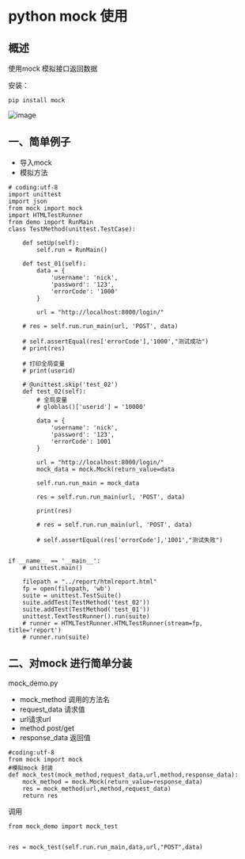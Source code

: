 # python mock 使用

## 概述

使用mock 模拟接口返回数据

安装：
```
pip install mock
```

![image](https://github.com/csy512889371/learnDoc/blob/master/image/2018/python/26.png)


## 一、简单例子

* 导入mock
* 模拟方法


```
# coding:utf-8
import unittest
import json
from mock import mock
import HTMLTestRunner
from demo import RunMain
class TestMethod(unittest.TestCase):

    def setUp(self):
        self.run = RunMain()

    def test_01(self):
        data = {
            'username': 'nick',
            'password': '123',
            'errorCode': '1000'
        }

        url = "http://localhost:8000/login/"

    # res = self.run.run_main(url, 'POST', data)

    # self.assertEqual(res['errorCode'],'1000',"测试成功")
    # print(res)

    # 打印全局变量
    # print(userid)

    # @unittest.skip('test_02')
    def test_02(self):
        # 全局变量
        # globlas()['userid'] = '10000'

        data = {
            'username': 'nick',
            'password': '123',
            'errorCode': 1001
        }

        url = "http://localhost:8000/login/"
        mock_data = mock.Mock(return_value=data

        self.run.run_main = mock_data

        res = self.run.run_main(url, 'POST', data)

        print(res)

        # res = self.run.run_main(url, 'POST', data)

        # self.assertEqual(res['errorCode'],'1001',"测试失败")


if __name__ == '__main__':
    # unittest.main()

    filepath = "../report/htmlreport.html"
    fp = open(filepath, 'wb')
    suite = unittest.TestSuite()
    suite.addTest(TestMethod('test_02'))
    suite.addTest(TestMethod('test_01'))
    unittest.TextTestRunner().run(suite)
    # runner = HTMLTestRunner.HTMLTestRunner(stream=fp, title='report')
    # runner.run(suite)

```


## 二、对mock 进行简单分装

mock_demo.py

* mock_method 调用的方法名
* request_data 请求值
* url请求url
* method post/get
* response_data 返回值


```
#coding:utf-8
from mock import mock
#模拟mock 封装
def mock_test(mock_method,request_data,url,method,response_data):
	mock_method = mock.Mock(return_value=response_data)
	res = mock_method(url,method,request_data)
	return res

```


调用

```
from mock_demo import mock_test


res = mock_test(self.run.run_main,data,url,"POST",data)

```





